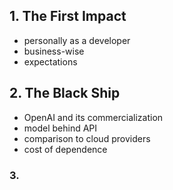 
## 1. The First Impact
- personally as a developer
- business-wise
- expectations

## 2. The Black Ship
- OpenAI and its commercialization
- model behind API
- comparison to cloud providers
- cost of dependence

### 3. 